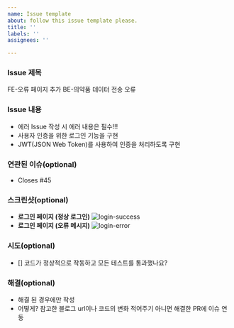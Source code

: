 ```yaml
---
name: Issue template
about: follow this issue template please.
title: ''
labels: ''
assignees: ''

---
```


### Issue 제목
FE-오류 페이지 추가
BE-의약품 데이터 전송 오류

### Issue 내용
- 에러 Issue 작성 시 에러 내용은 필수!!!
- 사용자 인증을 위한 로그인 기능을 구현
- JWT(JSON Web Token)를 사용하여 인증을 처리하도록 구현

### 연관된 이슈(optional)
- Closes #45

### 스크린샷(optional)
- **로그인 페이지 (정상 로그인)**
  ![login-success](https://example.com/login-success.png)
- **로그인 페이지 (오류 메시지)**
  ![login-error](https://example.com/login-error.png)

### 시도(optional)
- [] 코드가 정상적으로 작동하고 모든 테스트를 통과했나요?

### 해결(optional)
- 해결 된 경우에만 작성
- 어떻게? 참고한 블로그 url이나 코드의 변화 적어주기 아니면 해결한 PR에 이슈 연동
